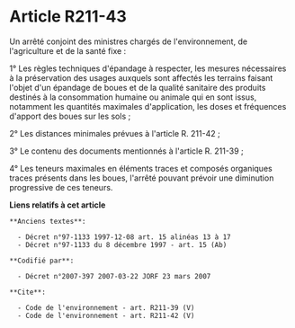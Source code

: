 # Article R211-43

Un arrêté conjoint des ministres chargés de l'environnement, de l'agriculture et de la santé fixe : 

1° Les règles techniques d'épandage à respecter, les mesures nécessaires à la préservation des usages auxquels sont affectés
les terrains faisant l'objet d'un épandage de boues et de la qualité sanitaire des produits destinés à la consommation
humaine ou animale qui en sont issus, notamment les quantités maximales d'application, les doses et fréquences d'apport des
boues sur les sols ; 

2° Les distances minimales prévues à l'article R. 211-42 ; 

3° Le contenu des documents mentionnés à l'article R. 211-39 ; 

4° Les teneurs maximales en éléments traces et composés organiques traces présents dans les boues, l'arrêté pouvant prévoir
une diminution progressive de ces teneurs.

**Liens relatifs à cet article**

	**Anciens textes**:

	  - Décret n°97-1133 1997-12-08 art. 15 alinéas 13 à 17
	  - Décret n°97-1133 du 8 décembre 1997 - art. 15 (Ab)

	**Codifié par**:

	  - Décret n°2007-397 2007-03-22 JORF 23 mars 2007

	**Cite**:

	  - Code de l'environnement - art. R211-39 (V)
	  - Code de l'environnement - art. R211-42 (V)
